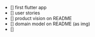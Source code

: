 - [] first flutter app
- [] user stories
- [] product vision on README
- [] domain model on README (as img)
- [] 